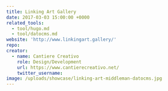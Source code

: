 ```yaml
---
title: Linking Art Gallery
date: 2017-03-03 15:00:00 +0000
related_tools:
  - tool/hugo.md
  - tool/datocms.md
website: 'http://www.linkingart.gallery/'
repo:
creator:
  - name: Cantiere Creativo
    role: Design/Development
    url: https://www.cantierecreativo.net/
    twitter_username:
image: /uploads/showcase/linking-art-middleman-datocms.jpg
---
```

